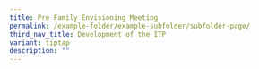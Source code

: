 ```yaml
---
title: Pre Family Envisioning Meeting
permalink: /example-folder/example-subfolder/subfolder-page/
third_nav_title: Development of the ITP
variant: tiptap
description: ""
---
```

